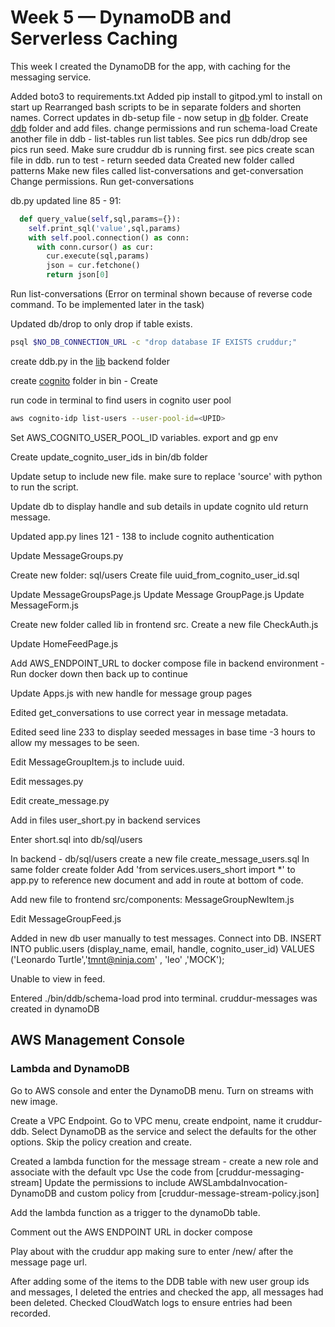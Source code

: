# Week 5 — DynamoDB and Serverless Caching

This week I created the DynamoDB for the app, with caching for the messaging service. 

Added boto3 to requirements.txt
Added pip install to gitpod.yml to install on start up
Rearranged bash scripts to be in separate folders and shorten names.
Correct updates in db-setup file - now setup in [db](https://github.com/Rhyspew/aws-bootcamp-cruddur-2023/tree/main/backend-flask/bin/db) folder.
Create [ddb](https://github.com/Rhyspew/aws-bootcamp-cruddur-2023/tree/main/backend-flask/bin/ddb) folder and add files. 
change permissions and run schema-load
Create another file in ddb - list-tables
run list tables. See pics
run ddb/drop see pics
run seed. Make sure cruddur db is running first. see pics
create scan file in ddb. run to test - return seeded data
Created new folder called patterns
Make new files called list-conversations and get-conversation
Change permissions. Run get-conversations

db.py updated line 85 - 91:

```py
  def query_value(self,sql,params={}):
    self.print_sql('value',sql,params)
    with self.pool.connection() as conn:
      with conn.cursor() as cur:
        cur.execute(sql,params)
        json = cur.fetchone()
        return json[0]
```

Run list-conversations (Error on terminal shown because of reverse code command. To be implemented later in the task)

Updated db/drop to only drop if table exists. 
```sh
psql $NO_DB_CONNECTION_URL -c "drop database IF EXISTS cruddur;"
```

create ddb.py in the [lib](https://github.com/Rhyspew/aws-bootcamp-cruddur-2023/tree/main/backend-flask/lib) backend folder

create [cognito](https://github.com/Rhyspew/aws-bootcamp-cruddur-2023/tree/main/backend-flask/bin/cognito) folder in bin - Create 

run code in terminal to find users in cognito user pool

```sh
aws cognito-idp list-users --user-pool-id=<UPID>
```
Set AWS_COGNITO_USER_POOL_ID variables. export and gp env

Create update_cognito_user_ids in bin/db folder

Update setup to include new file. make sure to replace 'source' with python to run the script. 

Update db to display handle and sub details in update cognito uId return message.

Updated app.py lines 121 - 138 to include cognito authentication

Update MessageGroups.py

Create new folder: sql/users
Create file uuid_from_cognito_user_id.sql

Update MessageGroupsPage.js
Update Message GroupPage.js
Update MessageForm.js

Create new folder called lib in frontend src.
Create a new file CheckAuth.js

Update HomeFeedPage.js

Add AWS_ENDPOINT_URL to docker compose file in backend environment - Run docker down then back up to continue

Update Apps.js with new handle for message group pages

Edited get_conversations to use correct year in message metadata. 

Edited seed line 233 to display seeded messages in base time -3 hours to allow my messages to be seen. 

Edit MessageGroupItem.js to include uuid. 

Edit messages.py

Edit create_message.py

Add in files user_short.py in backend services

Enter short.sql into db/sql/users

In backend - db/sql/users create a new file create_message_users.sql
In same folder create folder 
Add 'from services.users_short import *' to app.py to reference new document and add in route at bottom of code. 

Add new file to frontend src/components: MessageGroupNewItem.js

Edit MessageGroupFeed.js

Added in new db user manually to test messages. 
Connect into DB. 
INSERT INTO public.users (display_name, email, handle, cognito_user_id)
VALUES
  ('Leonardo Turtle','tmnt@ninja.com' , 'leo' ,'MOCK');

Unable to view in feed. 

Entered ./bin/ddb/schema-load prod into terminal. cruddur-messages was created in dynamoDB

## AWS Management Console
### Lambda and DynamoDB
Go to AWS console and enter the DynamoDB menu. Turn on streams with new image. 

Create a VPC Endpoint. Go to VPC menu, create endpoint, name it cruddur-ddb. Select DynamoDB as the service and select the defaults for the other options. Skip the policy creation and create. 

Created a lambda function for the message stream - create a new role and associate with the default vpc
Use the code from [cruddur-messaging-stream] 
Update the permissions to include AWSLambdaInvocation-DynamoDB and custom policy from [cruddur-message-stream-policy.json]

Add the lambda function as a trigger to the dynamoDb table. 

Comment out the AWS ENDPOINT URL in docker compose

Play about with the cruddur app making sure to enter /new/<userhandle> after the message page url. 

After adding some of the items to the DDB table with new user group ids and messages, I deleted the entries and checked the app, all messages had been deleted. Checked CloudWatch logs to ensure entries had been recorded. 








